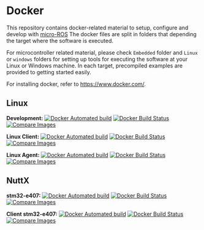 # Docker

This repository contains docker-related material to setup, configure and develop with [micro-ROS](https://microros.github.io/)
The docker files are split in folders that depending the target where the software is executed.

For microcontroller related material, please check `Embedded` folder and `Linux` or `windows` folders for setting up tools for executing the software at your Linux or Windows machine.
In each target, precompiled examples are provided to getting started easily.

For installing docker, refer to https://www.docker.com/.

## Linux

**Development:** [![Docker Automated build](https://img.shields.io/docker/automated/microros/linux.svg?logo=docker)](https://hub.docker.com/r/microros/linux/)
[![Docker Build Status](https://img.shields.io/docker/cloud/build/microros/linux.svg?logo=docker)](https://hub.docker.com/r/microros/linux/)
[![Compare Images](https://images.microbadger.com/badges/image/microros/linux.svg)](https://microbadger.com/images/microros/linux)

**Linux Client:** [![Docker Automated build](https://img.shields.io/docker/automated/microros/client_linux.svg?logo=docker)](https://hub.docker.com/r/microros/client_linux/)
[![Docker Build Status](https://img.shields.io/docker/cloud/build/microros/client_linux.svg?logo=docker)](https://hub.docker.com/r/microros/client_linux/)
[![Compare Images](https://images.microbadger.com/badges/image/microros/client_linux.svg)](https://microbadger.com/images/microros/client_linux)

**Linux Agent:** [![Docker Automated build](https://img.shields.io/docker/automated/microros/agent_linux.svg?logo=docker)](https://hub.docker.com/r/microros/agent_linux/)
[![Docker Build Status](https://img.shields.io/docker/cloud/build/microros/agent_linux.svg?logo=docker)](https://hub.docker.com/r/microros/agent_linux/)
[![Compare Images](https://images.microbadger.com/badges/image/microros/agent_linux.svg)](https://microbadger.com/images/microros/agent_linux)

## NuttX

**stm32-e407:** [![Docker Automated build](https://img.shields.io/docker/automated/microros/stm32-e407.svg?logo=docker)](https://hub.docker.com/r/microros/stm32-e407/)
[![Docker Build Status](https://img.shields.io/docker/cloud/build/microros/stm32-e407.svg?logo=docker)](https://hub.docker.com/r/microros/stm32-e407/)
[![Compare Images](https://images.microbadger.com/badges/image/microros/stm32-e407.svg)](https://microbadger.com/images/microros/stm32-e407)

**Client stm32-e407:** [![Docker Automated build](https://img.shields.io/docker/automated/microros/client_stm32-e407.svg?logo=docker)](https://hub.docker.com/r/microros/client_stm32-e407/)
[![Docker Build Status](https://img.shields.io/docker/cloud/build/microros/client_stm32-e407.svg?logo=docker)](https://hub.docker.com/r/microros/client_stm32-e407/)
[![Compare Images](https://images.microbadger.com/badges/image/microros/client_stm32-e407.svg)](https://microbadger.com/images/microros/client_stm32-e407/)
